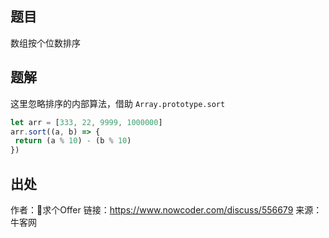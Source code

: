 ## 题目
数组按个位数排序

## 题解
这里忽略排序的内部算法，借助 `Array.prototype.sort`
```js
let arr = [333, 22, 9999, 1000000]
arr.sort((a, b) => {
 return (a % 10) - (b % 10)
})
```
## 出处
作者：🙏求个Offer
链接：https://www.nowcoder.com/discuss/556679
来源：牛客网